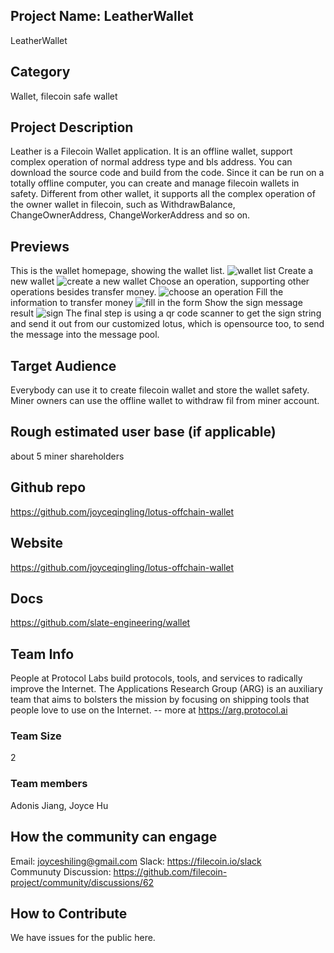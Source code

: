 
## Project Name: LeatherWallet
LeatherWallet


## Category 
Wallet, filecoin safe wallet
<!--developer tooling, application, wallet, infrastructure, etc-->

## Project Description
Leather is a Filecoin Wallet application. It is an offline wallet, support complex operation of normal address type and bls address. You can download the source code and build from the code. Since it can be run on a totally offline computer, you can create and manage filecoin wallets in safety. 
Different from other wallet, it supports all the complex operation of the owner wallet in filecoin, such as WithdrawBalance, ChangeOwnerAddress, ChangeWorkerAddress and so on.

<!--Describe your project in a few sentences. -->

## Previews
This is the wallet homepage, showing the wallet list.
![wallet list](https://user-images.githubusercontent.com/58079255/132000093-6e8c312e-dc12-46f5-a1f0-a7fdc1bad713.jpg)
Create a new wallet
![create a new wallet](https://user-images.githubusercontent.com/58079255/132000127-259c8d07-5285-478b-9801-7f5434d51d24.jpg)
Choose an operation, supporting other operations besides transfer money.
![choose an operation](https://user-images.githubusercontent.com/58079255/132000177-a40462cd-fb8b-4973-9e7d-72d32a30706e.jpg)
Fill the information to transfer money
![fill in the form](https://user-images.githubusercontent.com/58079255/132000190-55f73785-f8d4-4fc2-a7ec-7b54b16096a7.jpg)
Show the sign message result
![sign](https://user-images.githubusercontent.com/58079255/132000202-53aae829-7b0e-4e24-add4-bc8b98c45a8b.jpg)
The final step is using a qr code scanner to get the sign string and send it out from our customized lotus, which is opensource too, to send the message into the message pool.

<!--Add some screenshots to give a preview of your product-->

## Target Audience
Everybody can use it to create filecoin wallet and store the wallet safety. Miner owners can use the offline wallet to withdraw fil from miner account.
<!--Describe who will be your project's users-->

## Rough estimated user base (if applicable)
about 5 miner shareholders
<!--How many users do you have right now?-->

## Github repo
https://github.com/joyceqingling/lotus-offchain-wallet
<!--Attach a link to your GitHub repo if it's OSS-->

## Website
https://github.com/joyceqingling/lotus-offchain-wallet
<!--Link your website if available-->

## Docs
https://github.com/slate-engineering/wallet
<!--Including a link to your project docs!-->

## Team Info
People at Protocol Labs build protocols, tools, and services to radically improve the Internet. The Applications Research Group (ARG) is an auxiliary team that aims to bolsters the mission by focusing on shipping tools that people love to use on the Internet. -- more at https://arg.protocol.ai
<!-- Introduce your amazing team - how many team members are working on this project and who are they?-->

### Team Size  
2

### Team members  
Adonis Jiang, 
Joyce Hu

## How the community can engage
Email: joyceshiling@gmail.com
Slack: https://filecoin.io/slack  
Communuty Discussion: https://github.com/filecoin-project/community/discussions/62

## How to Contribute
<!--How can the community contribute to your project?-->
We have issues for the public here.
